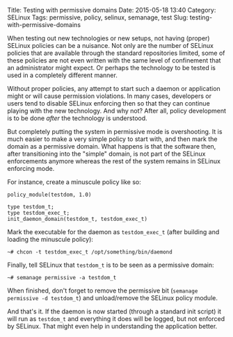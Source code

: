 Title: Testing with permissive domains
Date: 2015-05-18 13:40
Category: SELinux
Tags: permissive, policy, selinux, semanage, test
Slug: testing-with-permissive-domains

When testing out new technologies or new setups, not having (proper)
SELinux policies can be a nuisance. Not only are the number of SELinux
policies that are available through the standard repositories limited,
some of these policies are not even written with the same level of
confinement that an administrator might expect. Or perhaps the
technology to be tested is used in a completely different manner.

Without proper policies, any attempt to start such a daemon or
application might or will cause permission violations. In many cases,
developers or users tend to disable SELinux enforcing then so that they
can continue playing with the new technology. And why not? After all,
policy development is to be done *after* the technology is understood.

<!-- PELICAN_END_SUMMARY -->

But completely putting the system in permissive mode is overshooting. It
is much easier to make a very simple policy to start with, and then mark
the domain as a permissive domain. What happens is that the software
then, after transitioning into the "simple" domain, is not part of the
SELinux enforcements anymore whereas the rest of the system remains in
SELinux enforcing mode.

For instance, create a minuscule policy like so:

    policy_module(testdom, 1.0)

    type testdom_t;
    type testdom_exec_t;
    init_daemon_domain(testdom_t, testdom_exec_t)

Mark the executable for the daemon as `testdom_exec_t` (after building
and loading the minuscule policy):

    ~# chcon -t testdom_exec_t /opt/something/bin/daemond

Finally, tell SELinux that `testdom_t` is to be seen as a permissive
domain:

    ~# semanage permissive -a testdom_t

When finished, don't forget to remove the permissive bit
(`semanage permissive -d testdom_t`) and unload/remove the SELinux
policy module.

And that's it. If the daemon is now started (through a standard init
script) it will run as `testdom_t` and everything it does will be
logged, but not enforced by SELinux. That might even help in
understanding the application better.
